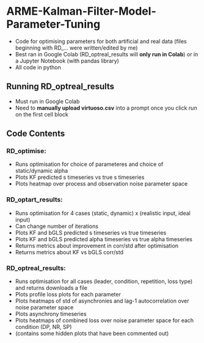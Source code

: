 # ARME-Kalman-Filter-Model-Parameter-Tuning
- Code for optimising parameters for both artificial and real data (files beginning with RD_... were written/edited by me)
- Best ran in Google Colab (RD_optreal_results will **only run in Colab**) or in a Jupyter Notebook (with pandas library)
- All code in python

## Running RD_optreal_results 
- Must run in Google Colab
- Need to **manually upload virtuoso.csv** into a prompt once you click *run* on the first cell block

## Code Contents
### RD_optimise:
- Runs optimisation for choice of parameteres and choice of static/dynamic alpha
- Plots KF predicted s timeseries vs true s timeseries
- Plots heatmap over process and observation noise parameter space 

### RD_optart_results:
- Runs optimisation for 4 cases (static, dynamic) x (realistic input, ideal input)
- Can change number of iterations
- Plots KF and bGLS predicted s timeseries vs true timeseries
- Plots KF and bGLS predicted alpha timeseries vs true alpha timeseries
- Returns metrics about improvement in corr/std after optimisation
- Returns metrics about KF vs bGLS corr/std


### RD_optreal_results:
- Runs optimisation for all cases (leader, condition, repetition, loss type) and returns downloads a file 
- Plots profile loss plots for each parameter
- Plots heatmaps of std of asynchronies and lag-1 autocorrelation over noise parameter space
- Plots asynchrony timeseries
- Plots heatmaps of combined loss over noise parameter space for each condition (DP, NR, SP)
- (contains some hidden plots that have been commented out)
